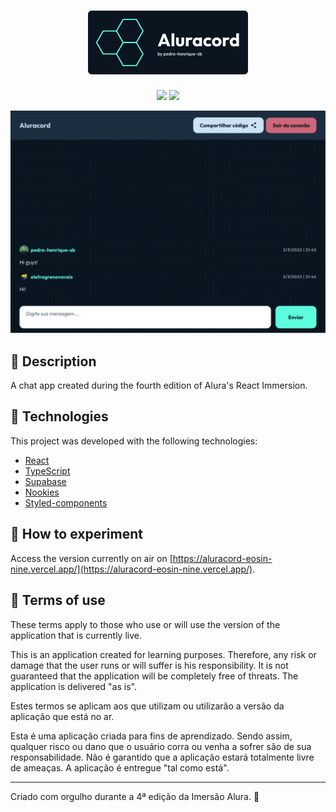 <h1 align="center"><img src="./public/logo.svg" alt="Logo" width="256" /></h1>

<p align="center">
  <img src="https://img.shields.io/badge/license-MIT-5DFDDD?style=flat-square"/>
  <img src="https://img.shields.io/github/stars/pedro-henrique-sb/aluracord?color=5DFDDD&style=flat-square"/>
</p>

![Demo](./public/chat-screenshot.svg)

## 📑 Description

A chat app created during the fourth edition of Alura's React Immersion.

## 🧰 Technologies

This project was developed with the following technologies:

- [React](https://reactjs.org/)
- [TypeScript](https://www.typescriptlang.org/)
- [Supabase](https://supabase.com/)
- [Nookies](https://github.com/maticzav/nookies)
- [Styled-components](https://styled-components.com/)

## 🧪 How to experiment

Access the version currently on air on [https://aluracord-eosin-nine.vercel.app/](https://aluracord-eosin-nine.vercel.app/).

## 📃 Terms of use

These terms apply to those who use or will use the version of the application that is currently live.

This is an application created for learning purposes. Therefore, any risk or damage that the user runs or will suffer is his responsibility. It is not guaranteed that the application will be completely free of threats. The application is delivered "as is".

Estes termos se aplicam aos que utilizam ou utilizarão a versão da aplicação que está no ar.

Esta é uma aplicação criada para fins de aprendizado. Sendo assim, qualquer risco ou dano que o usuário corra ou venha a sofrer são de sua responsabilidade. Não é garantido que a aplicação estará totalmente livre de ameaças. A aplicação é entregue "tal como está".

---

Criado com orgulho durante a 4ª edição da Imersão Alura. 🤿
